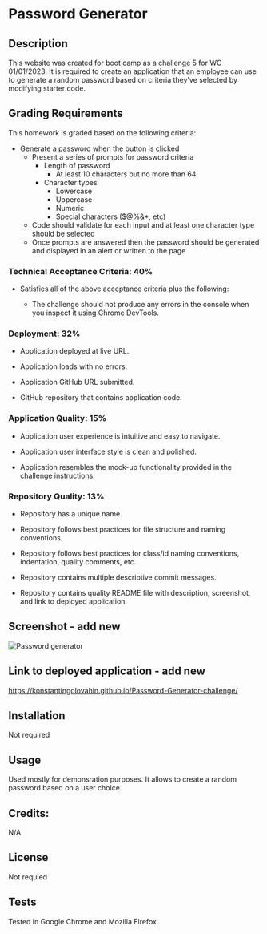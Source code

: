 # Password Generator

## Description
 
This website was created for boot camp as a challenge 5 for WC 01/01/2023. It is required to create an application that an employee can use to generate a random password based on criteria they’ve selected by modifying starter code.

## Grading Requirements

This homework is graded based on the following criteria: 

* Generate a password when the button is clicked
  * Present a series of prompts for password criteria
    * Length of password
      * At least 10 characters but no more than 64.
    * Character types
      * Lowercase
      * Uppercase
      * Numeric
      * Special characters ($@%&*, etc)
  * Code should validate for each input and at least one character type should be selected
  * Once prompts are answered then the password should be generated and displayed in an alert or written to the page


### Technical Acceptance Criteria: 40%

* Satisfies all of the above acceptance criteria plus the following:

  * The challenge should not produce any errors in the console when you inspect it using Chrome DevTools.

### Deployment: 32%

* Application deployed at live URL.

* Application loads with no errors.

* Application GitHub URL submitted.

* GitHub repository that contains application code.

### Application Quality: 15%

* Application user experience is intuitive and easy to navigate.

* Application user interface style is clean and polished.

* Application resembles the mock-up functionality provided in the challenge instructions.

### Repository Quality: 13%

* Repository has a unique name.

* Repository follows best practices for file structure and naming conventions.

* Repository follows best practices for class/id naming conventions, indentation, quality comments, etc.

* Repository contains multiple descriptive commit messages.

* Repository contains quality README file with description, screenshot, and link to deployed application.

## Screenshot - add new

![Password generator](./images/Screenshot.png?raw=true "Password generator")

## Link to deployed application - add new

https://konstantingolovahin.github.io/Password-Generator-challenge/

## Installation

Not required

## Usage

Used mostly for demonsration purposes. It allows to create a random password based on a user choice.


## Credits:

N/A

## License

Not requied

## Tests

Tested in Google Chrome and Mozilla Firefox
